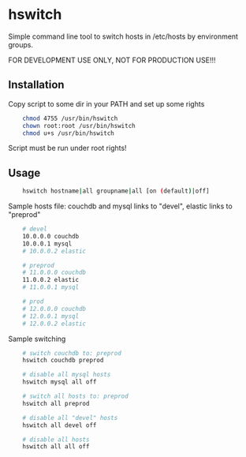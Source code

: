 # hswitch

Simple command line tool to switch hosts in /etc/hosts by environment groups.

FOR DEVELOPMENT USE ONLY, NOT FOR PRODUCTION USE!!!

## Installation

Copy script to some dir in your PATH and set up some rights

```bash
    chmod 4755 /usr/bin/hswitch
    chown root:root /usr/bin/hswitch
    chmod u+s /usr/bin/hswitch
```

Script must be run under root rights!

## Usage
```bash
    hswitch hostname|all groupname|all [on (default)|off]
```

Sample hosts file: couchdb and mysql links to "devel", elastic links to "preprod"

```bash
    # devel
    10.0.0.0 couchdb
    10.0.0.1 mysql
    # 10.0.0.2 elastic

    # preprod
    # 11.0.0.0 couchdb
    11.0.0.2 elastic
    # 11.0.0.1 mysql

    # prod
    # 12.0.0.0 couchdb
    # 12.0.0.1 mysql
    # 12.0.0.2 elastic
```

Sample switching

```bash
    # switch couchdb to: preprod
    hswitch couchdb preprod

    # disable all mysql hosts
    hswitch mysql all off

    # switch all hosts to: preprod
    hswitch all preprod

    # disable all "devel" hosts
    hswitch all devel off

    # disable all hosts
    hswitch all all off

```